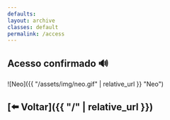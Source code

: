 ```yaml
---
defaults:
layout: archive
classes: default
permalink: /access
---
```

## Acesso confirmado 🔊
![Neo]({{ "/assets/img/neo.gif" | relative_url }} "Neo")

## [⬅️ Voltar]({{ "/" | relative_url }})